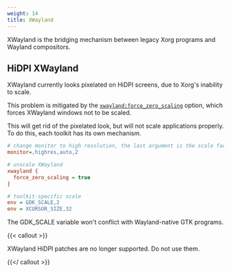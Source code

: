 ```yaml
---
weight: 14
title: XWayland
---
```


XWayland is the bridging mechanism between legacy Xorg programs and Wayland
compositors.

## HiDPI XWayland

XWayland currently looks pixelated on HiDPI screens, due to Xorg's inability to
scale.

This problem is mitigated by the
[`xwayland:force_zero_scaling`](../../Configuring/Variables/#xwayland) option,
which forces XWayland windows not to be scaled.

This will get rid of the pixelated look, but will not scale applications
properly. To do this, each toolkit has its own mechanism.

```ini
# change monitor to high resolution, the last argument is the scale factor
monitor=,highres,auto,2

# unscale XWayland
xwayland {
  force_zero_scaling = true
}

# toolkit-specific scale
env = GDK_SCALE,2
env = XCURSOR_SIZE,32
```

The GDK_SCALE variable won't conflict with Wayland-native GTK programs.

{{< callout >}}

XWayland HiDPI patches are no longer supported. Do not use them.

{{</ callout >}}
